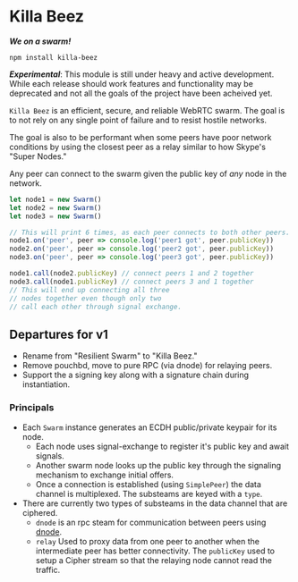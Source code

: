 # Killa Beez

***We on a swarm!***

```
npm install killa-beez
```

***Experimental***: This module is still under heavy and active
development. While each release should work features and functionality
may be deprecated and not all the goals of the project have been
acheived yet.

`Killa Beez` is an efficient, secure, and reliable WebRTC swarm. The
goal is to not rely on any single point of failure and to resist
hostile networks.

The goal is also to be performant when some peers have poor network
conditions by using the closest peer as a relay similar to how Skype's
"Super Nodes."

Any peer can connect to the swarm given the public key of *any* node in the
network.

```javascript
let node1 = new Swarm()
let node2 = new Swarm()
let node3 = new Swarm()

// This will print 6 times, as each peer connects to both other peers.
node1.on('peer', peer => console.log('peer1 got', peer.publicKey))
node2.on('peer', peer => console.log('peer2 got', peer.publicKey))
node3.on('peer', peer => console.log('peer3 got', peer.publicKey))

node1.call(node2.publicKey) // connect peers 1 and 2 together
node3.call(node1.publicKey) // connect peers 3 and 1 together
// This will end up connecting all three
// nodes together even though only two
// call each other through signal exchange.
```

## Departures for v1

* Rename from "Resilient Swarm" to "Killa Beez."
* Remove pouchbd, move to pure RPC (via dnode) for relaying peers.
* Support the a signing key along with a signature chain during instantiation.

### Principals

* Each `Swarm` instance generates an ECDH public/private keypair for its node.
  * Each node uses signal-exchange to register it's public key and await
    signals.
  * Another swarm node looks up the public key through the signaling mechanism
    to exchange initial offers.
  * Once a connection is established (using `SimplePeer`) the data channel is
    multiplexed. The substeams are keyed with a `type`.
* There are currently two types of substeams in the data channel that are
  ciphered.
  * `dnode` is an rpc steam for communication between peers using [dnode](https://github.com/substack/dnode).
  * `relay` Used to proxy data from one peer to another when the intermediate
    peer has better connectivity. The `publicKey` used to setup a
    Cipher stream so that the relaying node cannot read the traffic.
